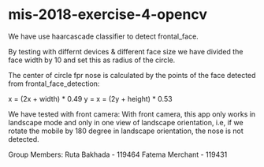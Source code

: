# mis-2018-exercise-4-opencv

We have use haarcascade classifier to detect frontal_face. 

By testing with differnt devices & different face size we have divided the face width by 10 and set this as radius of the circle. 

The center of circle fpr nose is calculated by the points of the face detected from frontal_face_detection: 

x = (2x + width)  * 0.49 
y = x = (2y + height)  * 0.53 


We have tested with front camera: 
With front camera, this app only works in landscape mode and only in one view of landscape orientation, i.e, if we rotate the mobile by 180 degree in landscape orientation, the nose is not detected.

Group Members:
Ruta Bakhada - 119464
Fatema Merchant - 119431
